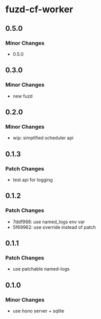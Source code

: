 # fuzd-cf-worker

## 0.5.0

### Minor Changes

- 0.5.0

## 0.3.0

### Minor Changes

- new fuzd

## 0.2.0

### Minor Changes

- wip: simplified scheduler api

## 0.1.3

### Patch Changes

- test api for logging

## 0.1.2

### Patch Changes

- 7ddf988: use named_logs env var
- 5f69962: use override instead of patch

## 0.1.1

### Patch Changes

- use patchable named-logs

## 0.1.0

### Minor Changes

- use hono server + sqlite
